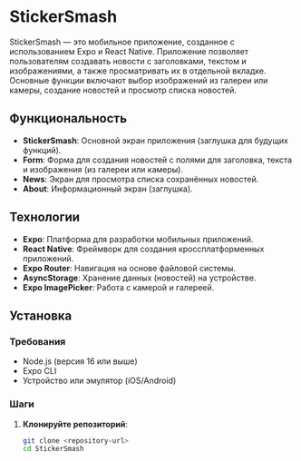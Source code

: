 # StickerSmash

StickerSmash — это мобильное приложение, созданное с использованием Expo и React Native. Приложение позволяет пользователям создавать новости с заголовками, текстом и изображениями, а также просматривать их в отдельной вкладке. Основные функции включают выбор изображений из галереи или камеры, создание новостей и просмотр списка новостей.

## Функциональность

- **StickerSmash**: Основной экран приложения (заглушка для будущих функций).
- **Form**: Форма для создания новостей с полями для заголовка, текста и изображения (из галереи или камеры).
- **News**: Экран для просмотра списка сохранённых новостей.
- **About**: Информационный экран (заглушка).

## Технологии

- **Expo**: Платформа для разработки мобильных приложений.
- **React Native**: Фреймворк для создания кроссплатформенных приложений.
- **Expo Router**: Навигация на основе файловой системы.
- **AsyncStorage**: Хранение данных (новостей) на устройстве.
- **Expo ImagePicker**: Работа с камерой и галереей.

## Установка

### Требования

- Node.js (версия 16 или выше)
- Expo CLI
- Устройство или эмулятор (iOS/Android)

### Шаги

1. **Клонируйте репозиторий**:
   ```bash
   git clone <repository-url>
   cd StickerSmash
